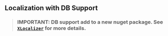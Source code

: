 ## Localization with DB Support

> ### IMPORTANT: DB support add to a new nuget package. See [`XLocalizer`](../XLocalizer/index.md) for more details.

